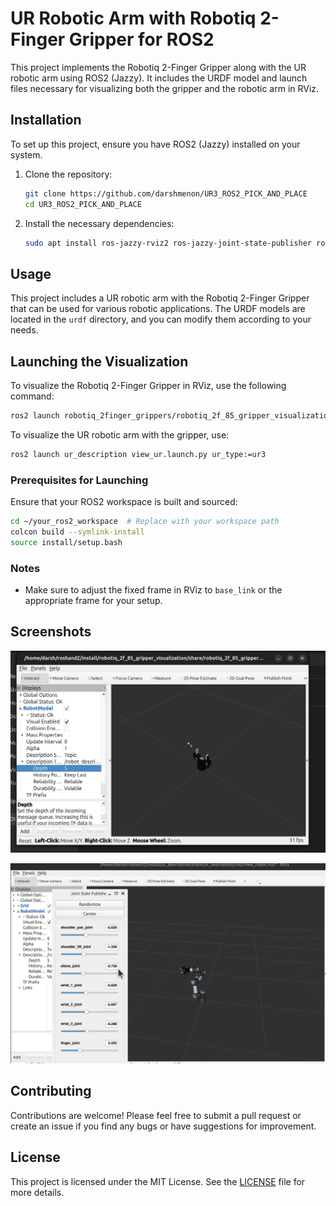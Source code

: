# UR Robotic Arm with Robotiq 2-Finger Gripper for ROS2

This project implements the Robotiq 2-Finger Gripper along with the UR robotic arm using ROS2 (Jazzy). It includes the URDF model and launch files necessary for visualizing both the gripper and the robotic arm in RViz.

## Installation

To set up this project, ensure you have ROS2 (Jazzy) installed on your system.

1. Clone the repository:
   ```bash
   git clone https://github.com/darshmenon/UR3_ROS2_PICK_AND_PLACE
   cd UR3_ROS2_PICK_AND_PLACE
   ```

2. Install the necessary dependencies:
   ```bash
   sudo apt install ros-jazzy-rviz2 ros-jazzy-joint-state-publisher ros-jazzy-robot-state-publisher
   ```

## Usage

This project includes a UR robotic arm with the Robotiq 2-Finger Gripper that can be used for various robotic applications. The URDF models are located in the `urdf` directory, and you can modify them according to your needs.

## Launching the Visualization

To visualize the Robotiq 2-Finger Gripper in RViz, use the following command:

```bash
ros2 launch robotiq_2finger_grippers/robotiq_2f_85_gripper_visualization/launch/test_2f_85_model.launch.py
```

To visualize the UR robotic arm with the gripper, use:
```bash
ros2 launch ur_description view_ur.launch.py ur_type:=ur3
```

### Prerequisites for Launching
Ensure that your ROS2 workspace is built and sourced:
```bash
cd ~/your_ros2_workspace  # Replace with your workspace path
colcon build --symlink-install
source install/setup.bash
```

### Notes
- Make sure to adjust the fixed frame in RViz to `base_link` or the appropriate frame for your setup.

## Screenshots

![Robotiq 2-Finger Gripper Visualization](/images/gripper.png)

![UR Arm with Gripper](/images/arm_with_gripper.png)

## Contributing

Contributions are welcome! Please feel free to submit a pull request or create an issue if you find any bugs or have suggestions for improvement.

## License

This project is licensed under the MIT License. See the [LICENSE](LICENSE) file for more details.

